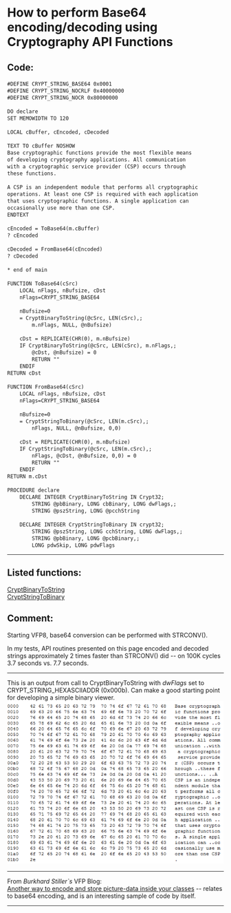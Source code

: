
# How to perform Base64 encoding/decoding using Cryptography API Functions

## Code:
```foxpro  
#DEFINE CRYPT_STRING_BASE64 0x0001
#DEFINE CRYPT_STRING_NOCRLF 0x40000000
#DEFINE CRYPT_STRING_NOCR 0x80000000

DO declare
SET MEMOWIDTH TO 120

LOCAL cBuffer, cEncoded, cDecoded

TEXT TO cBuffer NOSHOW
Base cryptographic functions provide the most flexible means
of developing cryptography applications. All communication
with a cryptographic service provider (CSP) occurs through
these functions.

A CSP is an independent module that performs all cryptographic
operations. At least one CSP is required with each application
that uses cryptographic functions. A single application can
occasionally use more than one CSP.
ENDTEXT

cEncoded = ToBase64(m.cBuffer)
? cEncoded

cDecoded = FromBase64(cEncoded)
? cDecoded

* end of main

FUNCTION ToBase64(cSrc)
	LOCAL nFlags, nBufsize, cDst
	nFlags=CRYPT_STRING_BASE64

	nBufsize=0
	= CryptBinaryToString(@cSrc, LEN(cSrc),;
		m.nFlags, NULL, @nBufsize)

	cDst = REPLICATE(CHR(0), m.nBufsize)
	IF CryptBinaryToString(@cSrc, LEN(cSrc), m.nFlags,;
		@cDst, @nBufsize) = 0
		RETURN ""
	ENDIF
RETURN cDst

FUNCTION FromBase64(cSrc)
	LOCAL nFlags, nBufsize, cDst
	nFlags=CRYPT_STRING_BASE64

	nBufsize=0
	= CryptStringToBinary(@cSrc, LEN(m.cSrc),;
		nFlags, NULL, @nBufsize, 0,0)

	cDst = REPLICATE(CHR(0), m.nBufsize)
	IF CryptStringToBinary(@cSrc, LEN(m.cSrc),;
		nFlags, @cDst, @nBufsize, 0,0) = 0
		RETURN ""
	ENDIF
RETURN m.cDst

PROCEDURE declare
	DECLARE INTEGER CryptBinaryToString IN Crypt32;
		STRING @pbBinary, LONG cbBinary, LONG dwFlags,;
		STRING @pszString, LONG @pcchString

	DECLARE INTEGER CryptStringToBinary IN crypt32;
		STRING @pszString, LONG cchString, LONG dwFlags,;
		STRING @pbBinary, LONG @pcbBinary,;
		LONG pdwSkip, LONG pdwFlags  
```  
***  


## Listed functions:
[CryptBinaryToString](../libraries/crypt32/CryptBinaryToString.md)  
[CryptStringToBinary](../libraries/crypt32/CryptStringToBinary.md)  

## Comment:
Starting VFP8, base64 conversion can be performed with STRCONV().   
  
In my tests, API routines presented on this page encoded and decoded strings approximately 2 times faster than STRCONV() did -- on 100K cycles 3.7 seconds vs. 7.7 seconds.  
  
* * *  
This is an output from call to CryptBinaryToString with *dwFlags* set to CRYPT_STRING_HEXASCIIADDR (0x000b). Can make a good starting point for developing a simple binary viewer.  
<img src="images/crypt_string_hex.png" width=570>  
  
* * *  
From *Burkhard Stiller`s* VFP Blog:  
<a href="http://myvfpblog.blogspot.com/2007/10/encoded-your-images-base64-binary.html">Another way to encode and store picture-data inside your classes</a> -- relates to base64 encoding, and is an interesting sample of code by itself.  
  
***  


